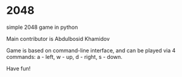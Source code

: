 # 2048
simple 2048 game in python

Main contributor is Abdulbosid Khamidov

Game is based on command-line interface, and can be played via 4 commands:
  a - left,
  w - up,
  d - right,
  s - down.
  
  Have fun!
